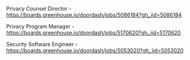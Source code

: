 Privacy Counsel Director - https://boards.greenhouse.io/doordash/jobs/5086184?gh_jid=5086184

Privacy Program Manager - https://boards.greenhouse.io/doordash/jobs/5170620?gh_jid=5170620

Security Software Engineer - https://boards.greenhouse.io/doordash/jobs/5053020?gh_jid=5053020

